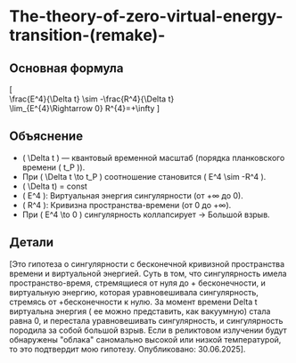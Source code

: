 # The-theory-of-zero-virtual-energy-transition-(remake)-

## Основная формула  
\[  
\frac{E^4}{\Delta t} \sim -\frac{R^4}{\Delta t}  
\lim_{E^{4}\Rightarrow 0} R^{4}=+\infty
\]  

## Объяснение  
- \( \Delta t \) — квантовый временной масштаб (порядка планковского времени \( t_P \)).  
- При \( \Delta t \to t_P \) соотношение становится \( E^4 \sim -R^4 \).
- \( \Delta t\) = const
- \( E^4 \): Виртуальная энергия сингулярности (от +∞ до 0).  
- \( R^4 \): Кривизна пространства-времени (от 0 до +∞).  
- При \( E^4 \to 0 \) сингулярность коллапсирует → Большой взрыв.  

## Детали  
[Это гипотеза о сингулярности с бесконечной кривизной пространства времени и виртуальной энергией.
Суть в том, что сингулярность имела пространство-время, стремящиеся от нуля до + бесконечности, и виртуальную энергию,
которая уравновешивала сингулярность, стремясь от +бесконечности к нулю.
За момент времени Delta t виртуальна энергия ( ее можно представить, как вакуумную) стала равна 0, и перестала уравновешивать 
сингулярность, и сингулярность породила за собой большой взрыв.
Если в реликтовом излучении будут обнаружены "облака" саномально высокой или низкой температурой, то это подтвердит мою гипотезу.
Опубликовано: 30.06.2025].
